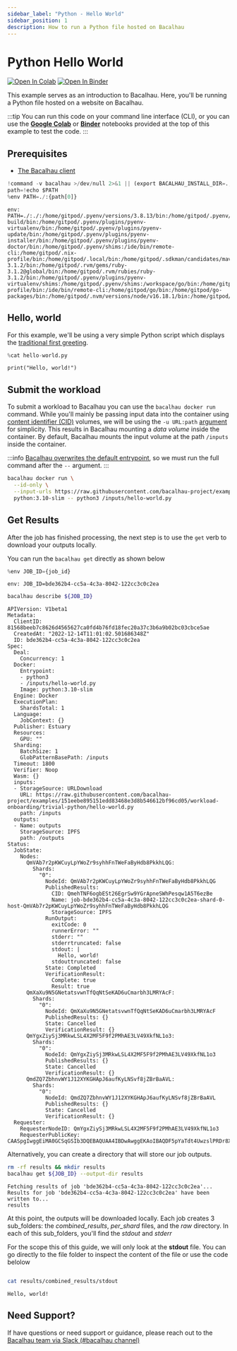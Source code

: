 ```yaml
---
sidebar_label: "Python - Hello World"
sidebar_position: 1
description: How to run a Python file hosted on Bacalhau
---
```

# Python Hello World

[![Open In Colab](https://colab.research.google.com/assets/colab-badge.svg)](https://colab.research.google.com/github/bacalhau-project/examples/blob/main/workload-onboarding/trivial-python/index.ipynb)
[![Open In Binder](https://mybinder.org/badge.svg)](https://mybinder.org/v2/gh/bacalhau-project/examples/HEAD?labpath=workload-onboarding/trivial-python/index.ipynb)

This example serves as an introduction to Bacalhau. Here, you'll be running a Python file hosted on a website on Bacalhau.

:::tip
You can run this code on your command line interface (CLI), or you can use the **[Google Colab](https://colab.research.google.com/github/bacalhau-project/examples/blob/main/workload-onboarding/trivial-python/index.ipynb)** or **[Binder](https://mybinder.org/v2/gh/bacalhau-project/examples/HEAD?labpath=workload-onboarding/trivial-python/index.ipynb)** notebooks provided at the top of this example to test the code.
:::

## Prerequisites

* [The Bacalhau client](https://docs.bacalhau.org/getting-started/installation)


```python
!command -v bacalhau >/dev/null 2>&1 || (export BACALHAU_INSTALL_DIR=.; curl -sL https://get.bacalhau.org/install.sh | bash)
path=!echo $PATH
%env PATH=./:{path[0]}
```

    env: PATH=./:./:/home/gitpod/.pyenv/versions/3.8.13/bin:/home/gitpod/.pyenv/libexec:/home/gitpod/.pyenv/plugins/python-build/bin:/home/gitpod/.pyenv/plugins/pyenv-virtualenv/bin:/home/gitpod/.pyenv/plugins/pyenv-update/bin:/home/gitpod/.pyenv/plugins/pyenv-installer/bin:/home/gitpod/.pyenv/plugins/pyenv-doctor/bin:/home/gitpod/.pyenv/shims:/ide/bin/remote-cli:/home/gitpod/.nix-profile/bin:/home/gitpod/.local/bin:/home/gitpod/.sdkman/candidates/maven/current/bin:/home/gitpod/.sdkman/candidates/java/current/bin:/home/gitpod/.sdkman/candidates/gradle/current/bin:/workspace/.cargo/bin:/home/gitpod/.rvm/gems/ruby-3.1.2/bin:/home/gitpod/.rvm/gems/ruby-3.1.2@global/bin:/home/gitpod/.rvm/rubies/ruby-3.1.2/bin:/home/gitpod/.pyenv/plugins/pyenv-virtualenv/shims:/home/gitpod/.pyenv/shims:/workspace/go/bin:/home/gitpod/.nix-profile/bin:/ide/bin/remote-cli:/home/gitpod/go/bin:/home/gitpod/go-packages/bin:/home/gitpod/.nvm/versions/node/v16.18.1/bin:/home/gitpod/.yarn/bin:/home/gitpod/.pnpm:/home/gitpod/.pyenv/bin:/workspace/.rvm/bin:/home/gitpod/.cargo/bin:/home/linuxbrew/.linuxbrew/bin:/home/linuxbrew/.linuxbrew/sbin/:/home/gitpod/.local/bin:/usr/games:/usr/local/sbin:/usr/local/bin:/usr/sbin:/usr/bin:/sbin:/bin:/home/gitpod/.nvm/versions/node/v16.18.1/bin:/home/gitpod/.rvm/bin


## Hello, world

For this example, we'll be using a very simple Python script which displays the [traditional first greeting](https://en.wikipedia.org/wiki/%22Hello,_World!%22_program).


```python
%cat hello-world.py
```

    print("Hello, world!")

## Submit the workload

To submit a workload to Bacalhau you can use the `bacalhau docker run` command. While you'll mainly be passing input data into the container using [content identifier (CID)](https://github.com/multiformats/cid) volumes, we will be using the `-u URL:path` [argument](https://docs.bacalhau.org/all-flags#docker-run) for simplicity. This results in Bacalhau mounting a *data volume* inside the container. By default, Bacalhau mounts the input volume at the path `/inputs` inside the container.

:::info
[Bacalhau overwrites the default entrypoint](https://github.com/filecoin-project/bacalhau/blob/v0.2.3/cmd/bacalhau/docker_run.go#L64), so we must run the full command after the `--` argument.
:::


```bash
bacalhau docker run \
  --id-only \
  --input-urls https://raw.githubusercontent.com/bacalhau-project/examples/151eebe895151edd83468e3d8b546612bf96cd05/workload-onboarding/trivial-python/hello-world.py \
  python:3.10-slim -- python3 /inputs/hello-world.py
```

## Get Results

After the job has finished processing, the next step is to use the `get` verb to download your outputs locally. 

You can run the `bacalhau get` directly as shown below


```python
%env JOB_ID={job_id}
```

    env: JOB_ID=bde362b4-cc5a-4c3a-8042-122cc3c0c2ea



```bash
bacalhau describe ${JOB_ID}
```

    APIVersion: V1beta1
    Metadata:
      ClientID: 81568beeb7c8626d4565627ca0fd4b76fd18fec20a37c3b6a9b02bc03cbce5ae
      CreatedAt: "2022-12-14T11:01:02.501686348Z"
      ID: bde362b4-cc5a-4c3a-8042-122cc3c0c2ea
    Spec:
      Deal:
        Concurrency: 1
      Docker:
        Entrypoint:
        - python3
        - /inputs/hello-world.py
        Image: python:3.10-slim
      Engine: Docker
      ExecutionPlan:
        ShardsTotal: 1
      Language:
        JobContext: {}
      Publisher: Estuary
      Resources:
        GPU: ""
      Sharding:
        BatchSize: 1
        GlobPatternBasePath: /inputs
      Timeout: 1800
      Verifier: Noop
      Wasm: {}
      inputs:
      - StorageSource: URLDownload
        URL: https://raw.githubusercontent.com/bacalhau-project/examples/151eebe895151edd83468e3d8b546612bf96cd05/workload-onboarding/trivial-python/hello-world.py
        path: /inputs
      outputs:
      - Name: outputs
        StorageSource: IPFS
        path: /outputs
    Status:
      JobState:
        Nodes:
          QmVAb7r2pKWCuyLpYWoZr9syhhFnTWeFaByHdb8PkkhLQG:
            Shards:
              "0":
                NodeId: QmVAb7r2pKWCuyLpYWoZr9syhhFnTWeFaByHdb8PkkhLQG
                PublishedResults:
                  CID: QmehTNF6ogbESt26EgrSw9YGrApneSWhPesqw1A5T6ezBe
                  Name: job-bde362b4-cc5a-4c3a-8042-122cc3c0c2ea-shard-0-host-QmVAb7r2pKWCuyLpYWoZr9syhhFnTWeFaByHdb8PkkhLQG
                  StorageSource: IPFS
                RunOutput:
                  exitCode: 0
                  runnerError: ""
                  stderr: ""
                  stderrtruncated: false
                  stdout: |
                    Hello, world!
                  stdouttruncated: false
                State: Completed
                VerificationResult:
                  Complete: true
                  Result: true
          QmXaXu9N5GNetatsvwnTfQqNtSeKAD6uCmarbh3LMRYAcF:
            Shards:
              "0":
                NodeId: QmXaXu9N5GNetatsvwnTfQqNtSeKAD6uCmarbh3LMRYAcF
                PublishedResults: {}
                State: Cancelled
                VerificationResult: {}
          QmYgxZiySj3MRkwLSL4X2MF5F9f2PMhAE3LV49XkfNL1o3:
            Shards:
              "0":
                NodeId: QmYgxZiySj3MRkwLSL4X2MF5F9f2PMhAE3LV49XkfNL1o3
                PublishedResults: {}
                State: Cancelled
                VerificationResult: {}
          QmdZQ7ZbhnvWY1J12XYKGHApJ6aufKyLNSvf8jZBrBaAVL:
            Shards:
              "0":
                NodeId: QmdZQ7ZbhnvWY1J12XYKGHApJ6aufKyLNSvf8jZBrBaAVL
                PublishedResults: {}
                State: Cancelled
                VerificationResult: {}
      Requester:
        RequesterNodeID: QmYgxZiySj3MRkwLSL4X2MF5F9f2PMhAE3LV49XkfNL1o3
        RequesterPublicKey: CAASpgIwggEiMA0GCSqGSIb3DQEBAQUAA4IBDwAwggEKAoIBAQDF5pYaTdt4UwzslPRDr8XFXv1clttGGIWENlnECLVqswrQVp5xrMsI/57MrJUsMADsz6a/cip9LOxiym3bZVIeZ5WmbrFp48F0Wb7RCELAsUcl/zx4FHCK+A2FKqmuhpY9NyVNGupIDBUCPvCWsDb87Ur//a9BdCOETuab4577e3vFCa3fE+9jn5Fuhoa0m5Z7GfuZtU0W2FX6nc4VIfseMWrWpHD+Bqe/kXs+8RFBVW2AYyzO8lCcHtRC4Lb1Ml1V5hcoAN1pe5yfVuPlT9qyAgCnH3nIIWtvEYz8BnSDgXXTHdT+N+6lrm9oMglNh7TpT6ZbmpioIbJalelAyhG3AgMBAAE=


Alternatively, you can create a directory that will store our job outputs.


```bash
rm -rf results && mkdir results
bacalhau get ${JOB_ID} --output-dir results
```

    Fetching results of job 'bde362b4-cc5a-4c3a-8042-122cc3c0c2ea'...
    Results for job 'bde362b4-cc5a-4c3a-8042-122cc3c0c2ea' have been written to...
    results


At this point, the outputs will be downloaded locally. Each job creates 3 sub_folders: the *combined_results*, *per_shard* files, and the *raw* directory. In each of this sub_folders, you'll find the *stdout* and *stderr*

For the scope this of this guide, we will only look at the **stdout** file. You can go directly to the file folder to inspect the content of the file or use the code belolow


```bash

cat results/combined_results/stdout

```

    Hello, world!


## Need Support?

If have questions or need support or guidance, please reach out to the [Bacalhau team via Slack (#bacalhau channel)](https://filecoin.io/slack)

